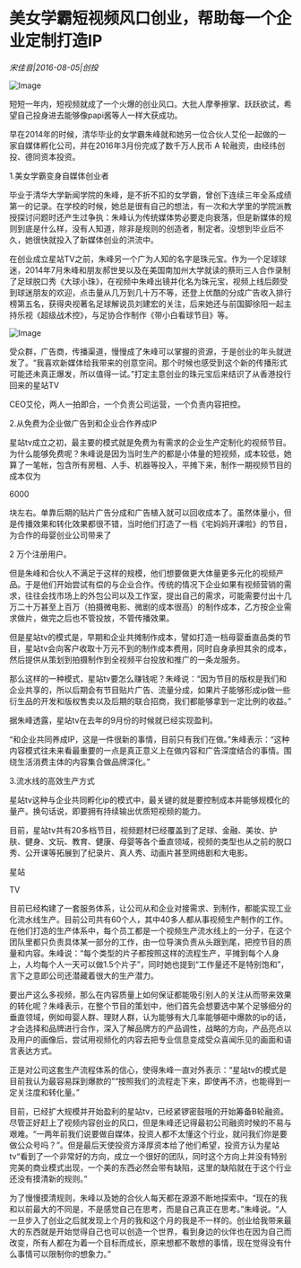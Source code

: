 # 美女学霸短视频风口创业，帮助每一个企业定制打造IP

*宋佳音|2016-08-05|创投*

![Image](http://p2.pstatp.com/large/5e8900000f1ccf8a7f00)

短短一年内，短视频就成了一个火爆的创业风口。大批人摩拳擦掌、跃跃欲试，希望自己投身进去能够像papi酱等人一样大获成功。

早在2014年的时候，清华毕业的女学霸朱峰就和她另一位合伙人艾伦一起做的一家自媒体孵化公司，并在2016年3月份完成了数千万人民币 A 轮融资，由经纬创投、德同资本投资。

1.美女学霸变身自媒体创业者

毕业于清华大学新闻学院的朱峰，是不折不扣的女学霸，曾创下连续三年全系成绩第一的记录。在学校的时候，她总是很有自己的想法，有一次和大学里的学院派教授探讨问题时还产生过争执：朱峰认为传统媒体势必要走向衰落，但是新媒体的规则到底是什么样，没有人知道，除非是规则的创造者，制定者。没想到毕业后不久，她很快就投入了新媒体创业的洪流中。

在创业成立星站TV之前，朱峰另一个广为人知的名字是珠元宝。作为一个足球球迷，2014年7月朱峰和朋友郝世旻以及在美国南加州大学就读的蔡珩三人合作录制了足球脱口秀《大球小珠》，在视频中朱峰出镜并化名为珠元宝，视频上线后颇受到球迷朋友的欢迎，点击量从几万到几十万不等，还登上优酷的分成广告收入排行榜第五名，获得央视著名足球解说员刘建宏的关注，后来她还与前国脚徐阳一起主持乐视《超级战术控》，与足协合作制作《带小白看球节目》等。

![Image](http://p3.pstatp.com/large/5e800000e9936a94346c)

受众群，广告商，传播渠道，慢慢成了朱峰可以掌握的资源，于是创业的年头就迸发了。“我喜欢新媒体给我带来的创意空间。那个时候也感受到这个新的传播形式可能还未真正爆发，所以值得一试。”打定主意创业的珠元宝后来结识了从香港投行回来的星站TV

 CEO艾伦，两人一拍即合，一个负责公司运营，一个负责内容把控。

2.从免费为企业做广告到和企业合作养成IP

星站tv成立之初，最主要的模式就是免费为有需求的企业生产定制化的视频节目。为什么能够免费呢？朱峰说是因为当时生产的都是小体量的短视频，成本较低，她算了一笔帐，包含所有房租、人手、机器等投入，平摊下来，制作一期视频节目的成本仅为

 6000 

块左右。单靠后期的贴片广告分成和广告植入就可以回收成本了。虽然体量小，但是传播效果和转化效果都很不错，当时他们打造了一档《宅妈妈开课啦》的节目，为合作的母婴创业公司带来了

 2 万个注册用户。

但是朱峰和合伙人不满足于这样的规模，他们想要做更大体量更多元化的视频产品。于是他们开始尝试有偿的与企业合作。传统的情况下企业如果有视频营销的需求，往往会找市场上的外包公司以及工作室，提出自己的需求，可能需要付出十几万二十万甚至上百万（拍摄微电影、微剧的成本很高）的制作成本，乙方按企业需求做片，做完之后也不管投放，不管传播效果。

但是星站tv的模式是，早期和企业共摊制作成本，譬如打造一档母婴垂直品类的节目，星站tv会向客户收取十万元不到的制作成本费用，同时自身承担其余的成本，然后提供从策划到拍摄制作到全视频平台投放和推广的一条龙服务。

那么这样的一种模式，星站tv要怎么赚钱呢？朱峰说：“因为节目的版权是我们和企业共享的，所以后期会有节目贴片广告、流量分成，如果片子能够形成ip做一些衍生品的开发和版权售卖以及后期的联合招商，我们都能够拿到一定比例的收益。”

据朱峰透露，星站tv在去年的9月份的时候就已经实现盈利。

“和企业共同养成IP，这是一件很新的事情，目前只有我们在做。”朱峰表示：“这种内容模式往未来看最重要的一点是真正意义上在做内容和广告深度结合的事情。围绕生活消费主体的内容集合做品牌深化。”

3.流水线的高效生产方式

星站tv这种与企业共同孵化ip的模式中，最关键的就是要控制成本并能够规模化的量产。换句话说，即要拥有持续输出优质短视频的能力。

目前，星站tv共有20多档节目，视频题材已经覆盖到了足球、金融、美妆、护肤、健身、文玩、教育、健康、母婴等各个垂直领域，视频的类型也从之前的脱口秀、公开课等拓展到了纪录片、真人秀、动画片甚至网络剧和大电影。

星站

 TV 

目前已经构建了一套服务体系，让公司从和企业对接需求、到制作，都能实现工业化流水线生产。目前公司共有60个人，其中40多人都从事视频生产制作的工作。在他们打造的生产体系中，每个员工都是一个视频生产流水线上的一分子，在这个团队里都只负责具体某一部分的工作，由一位导演负责从头跟到尾，把控节目的质量和内容。朱峰说：“每个类型的片子都按照这样的流程生产，平摊到每个人身上，人均每个人一天可以做1.5个片子”，同时她也提到“工作量还不是特别饱和”，言下之意即公司还潜藏着很大的生产潜力。

要出产这么多视频，那么在内容质量上如何保证都能吸引别人的关注从而带来效果的转化呢？朱峰表示，在整个节目的策划中，他们首先会想要选中某个足够细分的垂直领域，例如母婴人群、理财人群，认为能够有大几率能够砸中爆款的ip的话，才会选择和品牌进行合作，深入了解品牌方的产品调性，战略的方向，产品亮点以及用户的画像后，尝试用视频化的内容去把专业信息变成受众喜闻乐见的画面和语言表达方式。

正是对公司这套生产流程体系的信心，使得朱峰一直对外表示：“星站tv的模式是目前我认为最容易踩到爆款的”“按照我们的流程走下来，即使再不济，也能得到一定关注度和转化量。”

目前，已经扩大规模并开始盈利的星站tv，已经紧锣密鼓哦的开始筹备B轮融资。尽管正好赶上了视频内容创业的风口，但是朱峰还记得最初公司融资时候的不易与艰难。“一两年前我们说要做自媒体，投资人都不太懂这个行业，就问我们你是要做公众号吗？”。但是最后天使投资方泽厚资本给了他们希望，投资方认为星站tv“看到了一个非常好的方向，成立一个很好的团队，同时这个方向上并没有特别完美的商业模式出现，一个美的东西必然会带有缺陷，这里的缺陷就在于这个行业还没有摸清新的规则。”

为了慢慢摸清规则，朱峰以及她的合伙人每天都在源源不断地探索中。“现在的我和以前最大的不同是，不是感觉自己在思考，而是自己真正在思考。”朱峰说。“人一旦步入了创业之后就发现上个月的我和这个月的我是不一样的。创业给我带来最大的东西就是开始觉得自己也可以创造一个世界，看到身边的伙伴也在因为自己而改变，所有人都在为着一个目标而成长，原来想都不敢想的事情，现在觉得没有什么事情可以限制你的想象力。”

